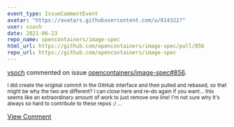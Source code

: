 ```yaml
---
event_type: IssueCommentEvent
avatar: "https://avatars.githubusercontent.com/u/814322?"
user: vsoch
date: 2021-06-23
repo_name: opencontainers/image-spec
html_url: https://github.com/opencontainers/image-spec/pull/856
repo_url: https://github.com/opencontainers/image-spec
---
```


<a href='https://github.com/vsoch' target='_blank'>vsoch</a> commented on issue <a href='https://github.com/opencontainers/image-spec/pull/856' target='_blank'>opencontainers/image-spec#856</a>.

<small>I did create the original commit in the GitHub interface and then pulled and rebased, so that might be why the two are different? I can close here and re-do again if you want... this seems like an extraordinary amount of work to just remove one line! I'm not sure why it's always so hard to contribute to these repos :/ ...</small>

<a href='https://github.com/opencontainers/image-spec/pull/856' target='_blank'>View Comment</a>